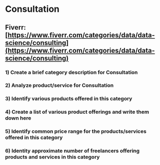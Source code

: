 # Consultation
## Fiverr: [https://www.fiverr.com/categories/data/data-science/consulting](https://www.fiverr.com/categories/data/data-science/consulting)
### 1) Create a brief category description for Consultation
### 2) Analyze product/service for Consultation
### 3) Identify various products offered in this category
### 4) Create a list of various product offerings and write them down here
### 5) Identify common price range for the products/services offered in this category
### 6) Identity approximate number of freelancers offering products and services in this category
